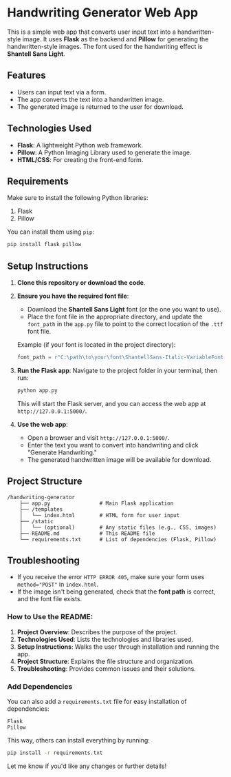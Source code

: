 # Handwriting Generator Web App

This is a simple web app that converts user input text into a handwritten-style image. It uses **Flask** as the backend and **Pillow** for generating the handwritten-style images. The font used for the handwriting effect is **Shantell Sans Light**.

## Features
- Users can input text via a form.
- The app converts the text into a handwritten image.
- The generated image is returned to the user for download.

## Technologies Used
- **Flask**: A lightweight Python web framework.
- **Pillow**: A Python Imaging Library used to generate the image.
- **HTML/CSS**: For creating the front-end form.

## Requirements
Make sure to install the following Python libraries:

1. Flask
2. Pillow

You can install them using `pip`:

```bash
pip install flask pillow
```

## Setup Instructions

1. **Clone this repository or download the code**.

2. **Ensure you have the required font file**:
   - Download the **Shantell Sans Light** font (or the one you want to use).
   - Place the font file in the appropriate directory, and update the `font_path` in the `app.py` file to point to the correct location of the `.ttf` font file.

   Example (if your font is located in the project directory):
   ```python
   font_path = r"C:\path\to\your\font\ShantellSans-Italic-VariableFont_BNCE,INFM,SPAC,wght.ttf"
   ```

3. **Run the Flask app**:
   Navigate to the project folder in your terminal, then run:

   ```bash
   python app.py
   ```

   This will start the Flask server, and you can access the web app at `http://127.0.0.1:5000/`.

4. **Use the web app**:
   - Open a browser and visit `http://127.0.0.1:5000/`.
   - Enter the text you want to convert into handwriting and click "Generate Handwriting."
   - The generated handwritten image will be available for download.

## Project Structure

```
/handwriting-generator
    ├── app.py                # Main Flask application
    ├── /templates
    │   └── index.html        # HTML form for user input
    ├── /static
    │   └── (optional)        # Any static files (e.g., CSS, images)
    ├── README.md             # This README file
    └── requirements.txt      # List of dependencies (Flask, Pillow)
```

## Troubleshooting

- If you receive the error `HTTP ERROR 405`, make sure your form uses `method="POST"` in `index.html`.
- If the image isn't being generated, check that the **font path** is correct, and the font file exists.

### How to Use the README:

1. **Project Overview**: Describes the purpose of the project.
2. **Technologies Used**: Lists the technologies and libraries used.
3. **Setup Instructions**: Walks the user through installation and running the app.
4. **Project Structure**: Explains the file structure and organization.
5. **Troubleshooting**: Provides common issues and their solutions.

### Add Dependencies

You can also add a `requirements.txt` file for easy installation of dependencies:

```
Flask
Pillow
```

This way, others can install everything by running:
```bash
pip install -r requirements.txt
```

Let me know if you'd like any changes or further details!

